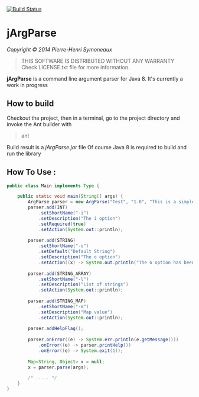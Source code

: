[![Build Status](https://travis-ci.org/phsym/jArgParse.svg)](https://travis-ci.org/phsym/jArgParse)

# jArgParse

*Copyright &copy; 2014 Pierre-Henri Symoneaux*

> THIS SOFTWARE IS DISTRIBUTED WITHOUT ANY WARRANTY <br>
> Check LICENSE.txt file for more information. <br>


**jArgParse** is a command line argument parser for Java 8.
It's currently a work in progress

## How to build
Checkout the project, then in a terminal, go to the project directory and invoke the Ant builder with 

> ant

Build result is a *jArgParse.jar* file
Of course Java 8 is required to build and run the library

## How To Use :

```java
public class Main implements Type {

	public static void main(String[] args) {
		ArgParse parser = new ArgParse("Test", "1.0", "This is a simple test with java 8");
		parser.add(INT)
			.setShortName("-i")
			.setDescription("The i option")
			.setRequired(true)
			.setAction(System.out::println);
		
		parser.add(STRING)
			.setShortName("-o")
			.setDefault("Default String")
			.setDescription("The o option")
			.setAction((x) -> System.out.println("The o option has been passed : " + x));
		
		parser.add(STRING_ARRAY)
			.setShortName("-l")
			.setDescription("List of strings")
			.setAction(System.out::println);
		
		parser.add(STRING_MAP)
			.setShortName("-m")
			.setDescription("Map value")
			.setAction(System.out::println);
		
		parser.addHelpFlag();
		
		parser.onError((e) -> System.err.println(e.getMessage()))
			.onError((e) -> parser.printHelp())
			.onError((e) -> System.exit(1));
		
		Map<String, Object> x = null;
		x = parser.parse(args);

		/* ..... */
	}
}
```
